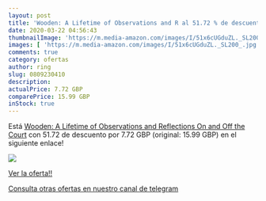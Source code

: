 ```yaml
---
layout: post
title: 'Wooden: A Lifetime of Observations and R al 51.72 % de descuento'
date: 2020-03-22 04:56:43
thumbnailImage: 'https://m.media-amazon.com/images/I/51x6cUGduZL._SL200_.jpg'
images: [ 'https://m.media-amazon.com/images/I/51x6cUGduZL._SL200_.jpg' ]
comments: true
category: ofertas
author: ring
slug: 0809230410
description:
actualPrice: 7.72 GBP
comparePrice: 15.99 GBP
inStock: true
---
```


Está [Wooden: A Lifetime of Observations and Reflections On and Off the Court](https://www.amazon.com/dp/0809230410/?tag=redken08-20) con 51.72 de descuento por 7.72 GBP (original: 15.99 GBP) en el siguiente enlace!

[![](https://m.media-amazon.com/images/I/51x6cUGduZL._SL200_.jpg)](https://www.amazon.com/dp/0809230410/?tag=redken08-20)

[Ver la oferta!!](https://www.amazon.com/dp/0809230410/?tag=redken08-20)

[Consulta otras ofertas en nuestro canal de telegram](https://t.me/s/ofertas25)
